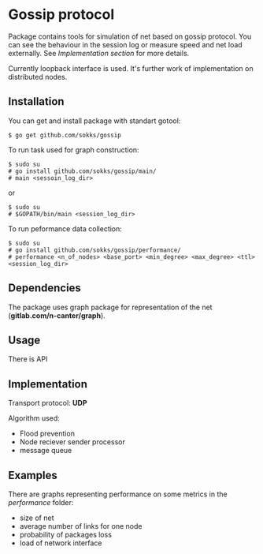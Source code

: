 # Gossip protocol

Package contains tools for simulation of net based on gossip protocol.
You can see the behaviour in the session log or measure speed and net 
load externally.
See *Implementation section* for more details.

Currently loopback interface is used. It's further work of implementation on
distributed nodes.

## Installation
You can get and install package with standart gotool:
```console
$ go get github.com/sokks/gossip
```
To run task used for graph construction:
```console
$ sudo su
# go install github.com/sokks/gossip/main/
# main <sessoin_log_dir>
```
or
```console
$ sudo su
# $GOPATH/bin/main <session_log_dir>
```
To run peformance data collection:
```console
$ sudo su
# go install github.com/sokks/gossip/performance/
# performance <n_of_nodes> <base_port> <min_degree> <max_degree> <ttl> <session_log_dir>
```

## Dependencies
The package uses graph package for representation of the net (**gitlab.com/n-canter/graph**).

## Usage
There is API 

## Implementation
Transport protocol: **UDP**

Algorithm used:
- Flood prevention
- Node reciever sender processor
- message queue

## Examples
There are graphs representing performance on some metrics in the *performance* folder:
- size of net
- average number of links for one node
- probability of packages loss
- load of network interface
